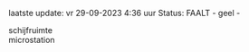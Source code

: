 laatste update: 
vr 29-09-2023  4:36   uur 
Status: FAALT - geel - 
<div class="service Y">schijfruimte</div><div class="service R">microstation</div>